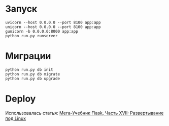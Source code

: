 # Запуск

```
uvicorn --host 0.0.0.0 --port 8100 app:app
unicorn --host 0.0.0.0 --port 8100 app:app
gunicorn -b 0.0.0.0:8000 app:app
python run.py runserver
```

# Миграции 

```pyton
python run.py db init
python run.py db migrate
python run.py db upgrade
```

# Deploy 

Использовалась статья: [Мега-Учебник Flask, Часть XVII: Развертывание под Linux](https://habr.com/ru/post/352266/)